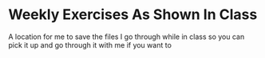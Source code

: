 # Weekly Exercises As Shown In Class
 A location for me to save the files I go through while in class so you can pick it up and go through it with me if you want to
